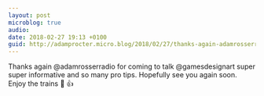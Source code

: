 ```yaml
---
layout: post
microblog: true
audio: 
date: 2018-02-27 19:13 +0100
guid: http://adamprocter.micro.blog/2018/02/27/thanks-again-adamrosserradio.html
---
```

Thanks again @adamrosserradio for coming to talk @gamesdesignart super super informative and so many pro tips. Hopefully see you again soon. Enjoy the trains 🚂 👍
